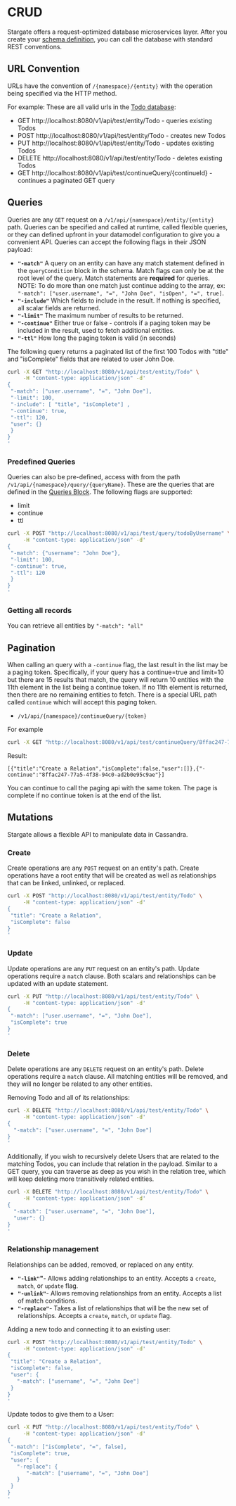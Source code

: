 <!--
    Copyright DataStax, Inc.
    Licensed under the Apache License, Version 2.0 (the "License");
    you may not use this file except in compliance with the License.
    You may obtain a copy of the License at
    http://www.apache.org/licenses/LICENSE-2.0
    Unless required by applicable law or agreed to in writing, software
    distributed under the License is distributed on an "AS IS" BASIS,
    WITHOUT WARRANTIES OR CONDITIONS OF ANY KIND, either express or implied.
    See the License for the specific language governing permissions and
    limitations under the License.
-->
# CRUD
Stargate offers a request-optimized database microservices layer. After you create your [schema definition](schema_definition.md), you can call the database with standard REST conventions.

## URL Convention
URLs have the convention of `/{namespace}/{entity}` with the operation being specified via the HTTP method. 

For example: These are all valid urls in the [Todo database](getting_started_todo_app.md):
- GET http://localhost:8080/v1/api/test/entity/Todo - queries existing Todos
- POST http://localhost:8080/v1/api/test/entity/Todo - creates new Todos
- PUT http://localhost:8080/v1/api/test/entity/Todo - updates existing Todos
- DELETE http://localhost:8080/v1/api/test/entity/Todo - deletes existing Todos
- GET http://localhost:8080/v1/api/test/continueQuery/{continueId} - continues a paginated GET query

## Queries
Queries are any `GET` request on a `/v1/api/{namespace}/entity/{entity}` path.
Queries can be specified and called at runtime, called flexible queries, or they can defined upfront
in your datamodel configuration to give you a convenient API. Queries can accept the following flags in their JSON payload:
* **`"-match"`** A query on an entity can have any match statement defined in the `queryCondition` block in the schema. 
    Match flags can only be at the root level of the query. Match statements are **required** for queries. NOTE:
To do more than one match just continue adding to the array, ex: `"-match": ["user.username", "=", "John Doe", "isOpen", "=", true]`.
* **`"-include"`** Which fields to include in the result. If nothing is specified, all scalar fields are returned. 
* **`"-limit"`** The maximum number of results to be returned.
* **`"-continue"`** Either true or false - controls if a paging token may be included in the result, used to fetch additional entities.
* **`"-ttl"`** How long the paging token is valid (in seconds)

The following query returns a paginated list of the first 100 Todos with "title" and "isComplete" fields that are related to user John Doe.
```sh
curl -X GET "http://localhost:8080/v1/api/test/entity/Todo" \
     -H "content-type: application/json" -d'
{
 "-match": ["user.username", "=", "John Doe"], 
 "-limit": 100,
 "-include": [ "title", "isComplete"] ,
 "-continue": true,
 "-ttl": 120,
 "user": {}
 }
}
'
```

### Predefined Queries
Queries can also be pre-defined, access with from the path `/v1/api/{namespace}/query/{queryName}`. These are the queries that are defined in the [Queries Block](schema_definition.md).
The following flags are supported:
 - limit
 - continue
 - ttl

```sh
curl -X POST "http://localhost:8080/v1/api/test/query/todoByUsername" \
     -H "content-type: application/json" -d'
{
 "-match": {"username": "John Doe"}, 
 "-limit": 100,
 "-continue": true,
 "-ttl": 120
 }
}
'
```

### Getting all records
You can retrieve all entities by `"-match": "all"`

## Pagination
When calling an query with a `-continue` flag, the last result in the list may be a paging token. Specifically, if your query has a continue=true and limit=10
but there are 15 results that match, the query will return 10 entities with the 11th element in the list being a continue token.  If no 11th element is returned,
then there are no remaining entities to fetch. 
There is a special URL path called `continue` which will accept this paging token.
-  `/v1/api/{namespace}/continueQuery/{token}`

For example
```sh
curl -X GET "http://localhost:8080/v1/api/test/continueQuery/8ffac247-77a5-4f38-94c0-ad2b0e95c9ae"
```

Result:
```
[{"title":"Create a Relation","isComplete":false,"user":[]},{"-continue":"8ffac247-77a5-4f38-94c0-ad2b0e95c9ae"}]
```

You can continue to call the paging api with the same token. The page is complete if no continue token is at the end of the list.
## Mutations
Stargate allows a flexible API to manipulate data in Cassandra.
### Create
Create operations are any `POST` request on an entity's path. Create operations have a root entity that will be created as well as relationships that can be linked, unlinked, or replaced.
```sh
curl -X POST "http://localhost:8080/v1/api/test/entity/Todo" \
     -H "content-type: application/json" -d'
{ 
 "title": "Create a Relation",
 "isComplete": false
}
'
```
### Update 
Update operations are any `PUT` request on an entity's path. Update operations require a `match` clause. Both scalars and relationships can be updated with an update statement.
```sh
curl -X PUT "http://localhost:8080/v1/api/test/entity/Todo" \
     -H "content-type: application/json" -d'
{ 
 "-match": ["user.username", "=", "John Doe"],
 "isComplete": true
}
'
```
### Delete
Delete operations are any `DELETE` request on an entity's path. Delete operations require a `match` clause. All matching entities will be removed, and they will no longer be related
to any other entities.

Removing Todo and all of its relationships:
```sh
curl -X DELETE "http://localhost:8080/v1/api/test/entity/Todo" \
     -H "content-type: application/json" -d'
{ 
  "-match": ["user.username", "=", "John Doe"]
}
'
```

Additionally, if you wish to recursively delete Users that are related to the matching Todos, you can include that relation in the payload.
Similar to a GET query, you can traverse as deep as you wish in the relation tree, which will keep deleting more transitively related entities.
```sh
curl -X DELETE "http://localhost:8080/v1/api/test/entity/Todo" \
     -H "content-type: application/json" -d'
{ 
  "-match": ["user.username", "=", "John Doe"],
  "user": {}
}
'
```

### Relationship management
Relationships can be added, removed, or replaced on any entity.
* **`"-link"`"**- Allows adding relationships to an entity. Accepts a `create`, `match`, or `update` flag.
* **`"-unlink"`**- Allows removing relationships from an entity. Accepts a list of match conditions.
* **`"-replace"`**- Takes a list of relationships that will be the new set of relationships. Accepts a `create`, `match`, or `update` flag.

Adding a new todo and connecting it to an existing user:
```sh
curl -X POST "http://localhost:8080/v1/api/test/entity/Todo" \
     -H "content-type: application/json" -d'
{ 
 "title": "Create a Relation",
 "isComplete": false,
 "user": {
   "-match": ["username", "=", "John Doe"]
 }
}
'
```
Update todos to give them to a User:
```sh
curl -X PUT "http://localhost:8080/v1/api/test/entity/Todo" \
     -H "content-type: application/json" -d'
{ 
 "-match": ["isComplete", "=", false],
 "isComplete": true,
 "user": {
   "-replace": {
      "-match": ["username", "=", "John Doe"]
   }
 }
}
'
